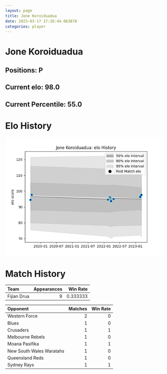 ```yaml
---  
layout: page  
title: Jone Koroiduadua  
date: 2023-03-17 17:26:44.063878  
categories: player  
---
```

# Jone Koroiduadua

## Positions: P

## Current elo: 98.0

## Current Percentile: 55.0

# Elo History


![elo history](history_JoneKoroiduadua.png)
# Match History


| Team        |   Appearances |   Win Rate |
|:------------|--------------:|-----------:|
| Fijian Drua |             9 |   0.333333 |

| Opponent                 |   Matches |   Win Rate |
|:-------------------------|----------:|-----------:|
| Western Force            |         2 |          0 |
| Blues                    |         1 |          0 |
| Crusaders                |         1 |          1 |
| Melbourne Rebels         |         1 |          0 |
| Moana Pasifika           |         1 |          1 |
| New South Wales Waratahs |         1 |          0 |
| Queensland Reds          |         1 |          0 |
| Sydney Rays              |         1 |          1 |